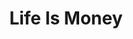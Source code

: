 --- 
title: "Life Is Money"
publishdate: "2019-6-29T16:48:46+02:00"
src: "https://365manga.net/manga/life-is-money"
image: "https://data.365manga.net/images/thumbnails/15897-life-is-money.jpg"
description: "Ten contestants agree to put their life on the line to have a chance of winning 50,000,000 yen. To win, they must survive 10 days inside the prison... -Tenji"
---